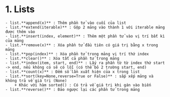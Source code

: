# 1. Lists
    - list.**append(x)** : Thêm phần tử vào cuối của list
    - list.**extend(iterable)** : Gộp 2 mảng vào thành 1 với iterable mảng được thêm vào
    - list.**insert(index, element)** : Thêm một phần tử vào vị trí bất kì của mảng
    - list.**remove(x)** : Xóa phần tử đầu tiên có giá trị bằng x trong mảng
    - list.**pop(index)** : Xóa phần tử trong mảng vị trí thứ index
    - list.**clear()** : Xóa tất cả phần tử trong mảng
    - list.**index(item, start, end)** : Lấy ra phần từ từ index thứ start -> end, nếu không có sẽ có lỗi (có thể bỏ 2 trường start, end)
    - list.**count(x)** : Đếm số lần xuất hiện của x trong list
    - list.**sort(key=None,reverse=True or False)** : sắp xếp mảng và không trả về giá trị (None)
        + Khác với hàm sorted() : Có trả về giá trị khi gán vào biến
    - list.**reverse()** : Đảo ngược lại các phần tử trong mảng
